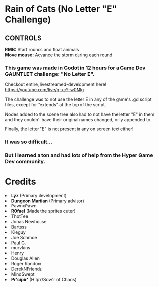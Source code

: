 # Rain of Cats (No Letter "E" Challenge)
<h2 class="text-center"><strong>CONTROLS</strong></h2>
<p class="text-center"><strong>RMB:</strong> Start rounds and float animals<br><strong>Move mouse:</strong> Advance the storm during each round<span></span></p>
<p></p>
<h3 class="text-center">This game was made in Godot in 12 hours for a Game Dev GAUNTLET challenge: "No Letter E".</h3>
<p class="text-center"> Checkout entire, livestreamed-development here!
<br><a target="_blank" href="https://youtube.com/live/g-xcY-w0Mlg" style="font-family: inherit;">https://youtube.com/live/g-xcY-w0Mlg</a></p>
<p class="text-center">The challenge was to not use the letter E in any of the game's .gd script files, except for "extends" at the top of the script.</p>
<p class="text-center">Nodes added&nbsp;to the scene tree also had to not have the letter "E" in them and they couldn't have their original names changed, only appended to.</p>
<p class="text-center">Finally, the letter "E" is not present in any on screen text either!</p>
<h3 class="text-center">It was so difficult...</h3>
<h3 class="text-center">But I learned a ton and had lots of help from the Hyper Game Dev community.</h3>
<p></p>

# Credits
<li><strong>Lýz</strong> (Primary development)</li> 
<li><strong>Dungeon Martian</strong> (Primary advisor)</li>
<li>PawnxPawn</li>
<li><strong>R0fael</strong> (Made the sprites cuter)</li>
<li>ThotTee</li>
<li>Jonas Newhouse</li>
<li>Bartsss</li>
<li>Kieguy</li>
<li>Joe Schmoe</li>
<li>Paul G.</li>
<li>murvkins</li>
<li>Henry</li>
<li>Douglas Allen</li>
<li>Roger Random</li>
<li>DerekNFriendz</li>
<li>MindSwept</li>
<li><strong>Pr'cipir'</strong> (H'lp'r/Sow'r of Chaos)</li>

